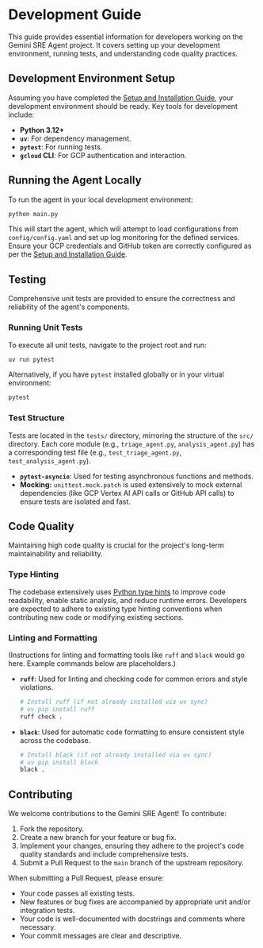 # Development Guide

This guide provides essential information for developers working on the Gemini SRE Agent project. It covers setting up your development environment, running tests, and understanding code quality practices.

## Development Environment Setup

Assuming you have completed the [Setup and Installation Guide](SETUP_INSTALLATION.md), your development environment should be ready. Key tools for development include:

*   **Python 3.12+**
*   **`uv`**: For dependency management.
*   **`pytest`**: For running tests.
*   **`gcloud` CLI**: For GCP authentication and interaction.

## Running the Agent Locally

To run the agent in your local development environment:

```bash
python main.py
```

This will start the agent, which will attempt to load configurations from `config/config.yaml` and set up log monitoring for the defined services. Ensure your GCP credentials and GitHub token are correctly configured as per the [Setup and Installation Guide](SETUP_INSTALLATION.md).

## Testing

Comprehensive unit tests are provided to ensure the correctness and reliability of the agent's components.

### Running Unit Tests

To execute all unit tests, navigate to the project root and run:

```bash
uv run pytest
```

Alternatively, if you have `pytest` installed globally or in your virtual environment:

```bash
pytest
```

### Test Structure

Tests are located in the `tests/` directory, mirroring the structure of the `src/` directory. Each core module (e.g., `triage_agent.py`, `analysis_agent.py`) has a corresponding test file (e.g., `test_triage_agent.py`, `test_analysis_agent.py`).

*   **`pytest-asyncio`**: Used for testing asynchronous functions and methods.
*   **Mocking:** `unittest.mock.patch` is used extensively to mock external dependencies (like GCP Vertex AI API calls or GitHub API calls) to ensure tests are isolated and fast.

## Code Quality

Maintaining high code quality is crucial for the project's long-term maintainability and reliability.

### Type Hinting

The codebase extensively uses [Python type hints](https://docs.python.org/3/library/typing.html) to improve code readability, enable static analysis, and reduce runtime errors. Developers are expected to adhere to existing type hinting conventions when contributing new code or modifying existing sections.

### Linting and Formatting

(Instructions for linting and formatting tools like `ruff` and `black` would go here. Example commands below are placeholders.)

*   **`ruff`**: Used for linting and checking code for common errors and style violations.
    ```bash
    # Install ruff (if not already installed via uv sync)
    # uv pip install ruff
    ruff check .
    ```
*   **`black`**: Used for automatic code formatting to ensure consistent style across the codebase.
    ```bash
    # Install black (if not already installed via uv sync)
    # uv pip install black
    black .
    ```

## Contributing

We welcome contributions to the Gemini SRE Agent! To contribute:

1.  Fork the repository.
2.  Create a new branch for your feature or bug fix.
3.  Implement your changes, ensuring they adhere to the project's code quality standards and include comprehensive tests.
4.  Submit a Pull Request to the `main` branch of the upstream repository.

When submitting a Pull Request, please ensure:
*   Your code passes all existing tests.
*   New features or bug fixes are accompanied by appropriate unit and/or integration tests.
*   Your code is well-documented with docstrings and comments where necessary.
*   Your commit messages are clear and descriptive.
